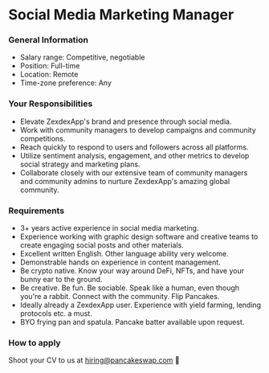 # Social Media Marketing Manager



### General Information

* Salary range: Competitive, negotiable
* Position: Full-time
* Location: Remote
* Time-zone preference: Any

### Your Responsibilities

* Elevate ZexdexApp's brand and presence through social media.
* Work with community managers to develop campaigns and community competitions.
* Reach quickly to respond to users and followers across all platforms.
* Utilize sentiment analysis, engagement, and other metrics to develop social strategy and marketing plans.
* Collaborate closely with our extensive team of community managers and community admins to nurture ZexdexApp's amazing global community.

### Requirements

* 3+ years active experience in social media marketing.
* Experience working with graphic design software and creative teams to create engaging social posts and other materials.
* Excellent written English. Other language ability very welcome.
* Demonstrable hands on experience in content management.
* Be crypto native. Know your way around DeFi, NFTs, and have your bunny ear to the ground.
* Be creative. Be fun. Be sociable. Speak like a human, even though you're a rabbit. Connect with the community. Flip Pancakes.
* Ideally already a ZexdexApp user. Experience with yield farming, lending protocols etc. a must.
* BYO frying pan and spatula. Pancake batter available upon request.

### How to apply

Shoot your CV to us at hiring@pancakeswap.com 🐰
